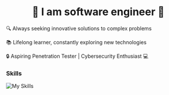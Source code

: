 <h1 align="center"> 🚀 I am software engineer 🚀 </h1>


🔍 Always seeking innovative solutions to complex problems

📚 Lifelong learner, constantly exploring new technologies

🔒 Aspiring Penetration Tester | Cybersecurity Enthusiast 💻

<h3> Skills </h3>

![My Skills](https://skillicons.dev/icons?i=git,github,go,java,spring,cs,dotnet,cpp,c,py,js,ts,react,angular,vue,postgres,mongodb,rabbitmq,postman,docker&perline=10)

